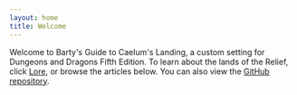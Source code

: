 ```yaml
---
layout: home
title: Welcome
---
```


Welcome to Barty's Guide to Caelum's Landing, a custom setting for Dungeons and Dragons Fifth Edition. To learn about the lands of the Relief, click [Lore](lore.md), or browse the articles below. You can also view the [GitHub repository](https://github.com/archbardinexile/BGCL).
